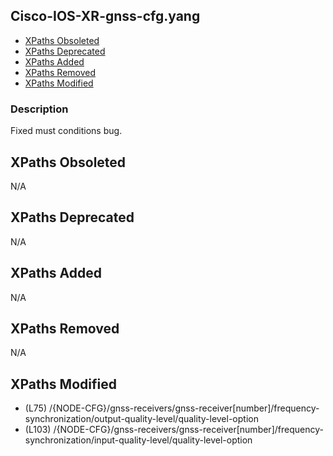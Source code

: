 ## Cisco-IOS-XR-gnss-cfg.yang

- [XPaths Obsoleted](#xpaths-obsoleted)
- [XPaths Deprecated](#xpaths-deprecated)
- [XPaths Added](#xpaths-added)
- [XPaths Removed](#xpaths-removed)
- [XPaths Modified](#xpaths-modified)

### Description

Fixed must conditions bug.

## XPaths Obsoleted

N/A

## XPaths Deprecated

N/A

## XPaths Added

N/A

## XPaths Removed

N/A

## XPaths Modified

- (L75)	/{NODE-CFG}/gnss-receivers/gnss-receiver[number]/frequency-synchronization/output-quality-level/quality-level-option
- (L103)	/{NODE-CFG}/gnss-receivers/gnss-receiver[number]/frequency-synchronization/input-quality-level/quality-level-option


